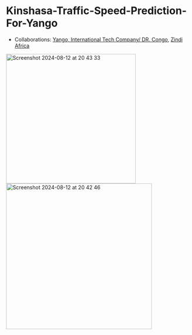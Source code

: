 # Kinshasa-Traffic-Speed-Prediction-For-Yango

* Collaborations: [Yango, International Tech Company/ DR. Congo](https://yango.com/en_cd/), [Zindi Africa](https://zindi.africa/)
  
<img width="354" alt="Screenshot 2024-08-12 at 20 43 33" src="https://github.com/user-attachments/assets/2e4ab579-f069-4f73-89dc-e1609757df51">    <img width="398" alt="Screenshot 2024-08-12 at 20 42 46" src="https://github.com/user-attachments/assets/378c9b66-6d27-473d-864a-c817431f22d5">


